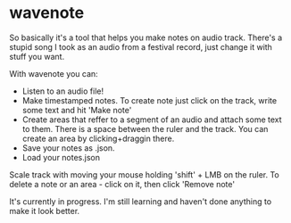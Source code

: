 # wavenote

So basically it's a tool that helps you make notes on audio track.
There's a stupid song I took as an audio from a festival record, just change it with stuff you want.

With wavenote you can:
- Listen to an audio file!
- Make timestamped notes. To create note just click on the track, write some text and hit 'Make note'
- Create areas that reffer to a segment of an audio and attach some text to them. There is a space between the ruler and the track. You can create an area by clicking+draggin there.
- Save your notes as .json.
- Load your notes.json

Scale track with moving your mouse holding 'shift' + LMB on the ruler.
To delete a note or an area - click on it, then click 'Remove note'

It's currently in progress. I'm still learning and haven't done anything to make it look better.

